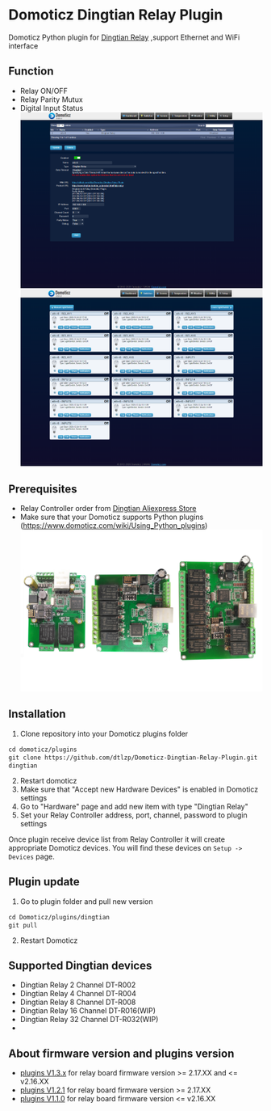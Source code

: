# Domoticz Dingtian Relay Plugin
Domoticz Python plugin for [Dingtian Relay](https://www.dingtian-tech.com/en_us/product.html?tab=relay)
,support Ethernet and WiFi interface
## Function
- Relay ON/OFF
- Relay Parity Mutux
- Digital Input Status
![image](image/Domoticz_add_hardware.png)
![image](image/Domoticz_switches.png)

## Prerequisites
- Relay Controller order from [Dingtian Aliexpress Store](https://www.aliexpress.com/item/4000999069820.html)
- Make sure that your Domoticz supports Python plugins (https://www.domoticz.com/wiki/Using_Python_plugins)
![image](image/relay.png)

## Installation
1. Clone repository into your Domoticz plugins folder
```
cd domoticz/plugins
git clone https://github.com/dtlzp/Domoticz-Dingtian-Relay-Plugin.git dingtian
```
2. Restart domoticz
3. Make sure that "Accept new Hardware Devices" is enabled in Domoticz settings
4. Go to "Hardware" page and add new item with type "Dingtian Relay"
5. Set your Relay Controller address, port, channel, password to plugin settings

Once plugin receive device list from Relay Controller it will create appropriate Domoticz devices. You will find these devices on `Setup -> Devices` page.

## Plugin update

1. Go to plugin folder and pull new version
```
cd Domoticz/plugins/dingtian
git pull
```
2. Restart Domoticz

## Supported Dingtian devices
- Dingtian Relay  2 Channel DT-R002
- Dingtian Relay  4 Channel DT-R004
- Dingtian Relay  8 Channel DT-R008
- Dingtian Relay 16 Channel DT-R016(WIP)
- Dingtian Relay 32 Channel DT-R032(WIP)
- 
## About firmware version and plugins version
- [plugins V1.3.x](https://github.com/dtlzp/Domoticz-Dingtian-Relay-Plugin/tree/v1.3.x) for relay board firmware version >= 2.17.XX and <= v2.16.XX
- [plugins V1.2.1](https://github.com/dtlzp/Domoticz-Dingtian-Relay-Plugin/tree/v1.2.1) for relay board firmware version >= 2.17.XX
- [plugins V1.1.0](https://github.com/dtlzp/Domoticz-Dingtian-Relay-Plugin/tree/v1.1.x) for relay board firmware version <= v2.16.XX

